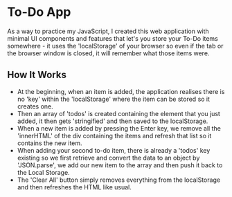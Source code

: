 # To-Do App
As a way to practice my JavaScript, I created this web application with minimal UI components and features that let's you store your To-Do items somewhere - it uses the 'localStorage' of your browser so even if the tab or the browser window is closed, it will remember what those items were.

## How It Works
- At the beginning, when an item is added, the application realises there is no 'key' within the 'localStorage' where the item can be stored so it creates one. 
- Then an array of 'todos' is created containing the element that you just added, it then gets 'stringified' and then saved to the localStorage.
- When a new item is added by pressing the Enter key, we remove all the 'innerHTML' of the div containing the items and refresh that list so it contains the new item.
- When adding your second to-do item, there is already a 'todos' key existing so we first retrieve and convert the data to an object by 'JSON.parse', we add our new item to the array and then push it back to the Local Storage.
- The 'Clear All' button simply removes everything from the localStorage and then refreshes the HTML like usual.
